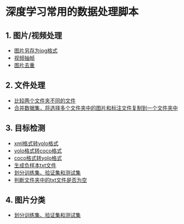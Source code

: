 # 深度学习常用的数据处理脚本

## 1. 图片/视频处理
+ [图片另存为jpg格式](./convert_to_jpg.py)<br/>
+ [视频抽帧](./extract_images.py)<br/>
+ [图片去重](./image_dedup.py)<br/>

## 2. 文件处理
+ [比较两个文件夹不同的文件](./find_different.py)<br/>
+ [合并数据集，将选择多个文件夹中的图片和标注文件复制到一个文件夹中](./merge_datasets.py)<br/>

## 3. 目标检测
+ [xml格式转yolo格式](./xml_to_yolo.py) <br/>
+ [yolo格式转coco格式](./yolo_to_coco.py)<br/>
+ [coco格式转yolo格式](./coco_to_yolo.py)<br/>
+ [生成负样本txt文件](./generate_negative_txt.py)<br/>
+ [划分训练集、验证集和测试集](./object_detection_split_data.py)<br/>
+ [判断文件夹中的txt文件是否为空](./check_empty_txt_files.py)<br/>


## 4. 图片分类
+ [划分训练集、验证集和测试集](./image_classification_split_data.py)<br/>